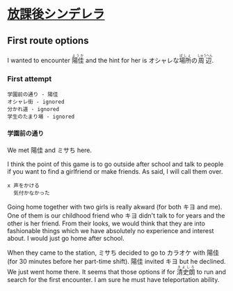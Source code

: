 # [放課後シンデレラ](http://www.hook-net.jp/houkago/index.html)

## First route options

I wanted to encounter <ruby>陽佳<rt>ようか</rt></ruby> and the hint for her is <ruby>オシャレな<rt></rt>場所<rt>ばしょ</rt>の<rt></rt>周辺<rt>しゅうへん</rt></ruby>.

### First attempt

```
学園前の通り - 陽佳
オシャレ街 - ignored
分かれ道 - ignored
学生のたまり場 - ignored
```

#### 学園前の通り

We met 陽佳 and ミサち here.

I think the point of this game is to go outside after school and talk to people if you want to find a girlfriend or make friends. As said, I will call them over.

```
x 声をかける
  気付かなかった
```

Going home together with two girls is really akward (for both キヨ and me). One of them is our childhood friend who キヨ didn't talk to for years and the other is her friend. From their looks, we would think that they are into fashionable things which we have absolutely no experience and interest about. I would just go home after school.

When they came to the station, ミサち decided to go to カラオケ with 陽佳 (for 30 minutes before her part-time shift). 陽佳 invited キヨ but he declined. We just went home there. It seems that those options if for <ruby>清史朗<rt>きよしろ</rt></ruby> to run and search for the first encounter. I am sure he must have teleportation ability.
